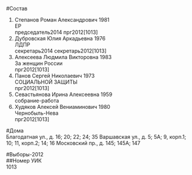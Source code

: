 #Состав  
1. Степанов Роман Александрович 1981  
    ЕР  
    председатель2014 прг2012[1013]    
2. Дубровская Юлия Аркадьевна 1976  
    ЛДПР  
    секретарь2014 секретарь2012[1013]    
3. Алексеева Людмила Викторовна 1983  
    За женщин России  
    прг2012[1013]  
4. Панов Сергей Николаевич 1973  
    СОЦИАЛЬНОЙ ЗАЩИТЫ  
    прг2012[1013]  
5. Севастьянова Ирина Алексеевна 1959  
    собрание-работа  
6. Худяков Алексей Вениаминович 1980  
    Чернобыль-Нева  
    прг2012[1013]  
  
#Дома  
Благодатная ул., д. 16; 20; 22; 24; 35 Варшавская ул., д. 5; 5А; 9, корп.1; 10; 11, корп.2; 14; 16 Московский пр., д. 145; 145А; 147  
  
#Выборы-2012  
##Номер УИК  
1013  
